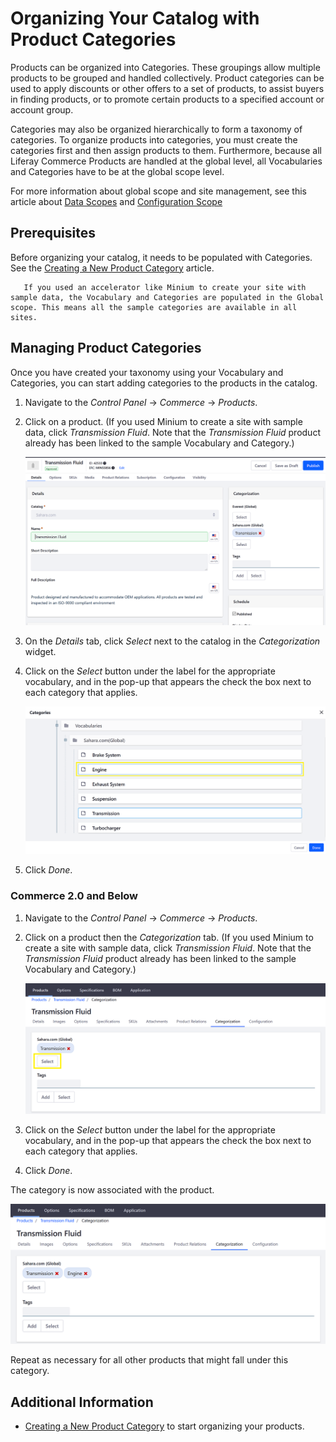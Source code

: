 # Organizing Your Catalog with Product Categories

Products can be organized into Categories. These groupings allow multiple products to be grouped and handled collectively. Product categories can be used to apply discounts or other offers to a set of products, to assist buyers in finding products, or to promote certain products to a specified account or account group.

Categories may also be organized hierarchically to form a taxonomy of categories. To organize products into categories, you must create the categories first and then assign products to them. Furthermore, because all Liferay Commerce Products are handled at the global level, all Vocabularies and Categories have to be at the global scope level.

For more information about global scope and site management, see this article about [Data Scopes](https://help.liferay.com/hc/articles/360018168991-Data-Scopes) and [Configuration Scope](https://help.liferay.com/hc/articles/360017895452-Introduction-to-Setting-Up#configuration-scope)

## Prerequisites

Before organizing your catalog, it needs to be populated with Categories. See the [Creating a New Product Category](./creating-a-new-product-category.md) article.

```note::
   If you used an accelerator like Minium to create your site with sample data, the Vocabulary and Categories are populated in the Global scope. This means all the sample categories are available in all sites.
```

## Managing Product Categories

Once you have created your taxonomy using your Vocabulary and Categories, you can start adding categories to the products in the catalog.

1. Navigate to the _Control Panel_ → _Commerce_ → _Products_.
1. Click on a product. (If you used Minium to create a site with sample data, click _Transmission Fluid_. Note that the _Transmission Fluid_ product already has been linked to the sample Vocabulary and Category.)

    ![Associating a Category in Commerce 2.1](./organizing-your-catalog-with-product-categories/images/01.png)

1. On the _Details_ tab, click _Select_ next to the catalog in the _Categorization_ widget.
1. Click on the _Select_ button under the label for the appropriate vocabulary, and in the pop-up that appears the check the box next to each category that applies.

    ![Selecting a Category](./organizing-your-catalog-with-product-categories/images/02.png)

1. Click _Done_.

### Commerce 2.0 and Below

1. Navigate to the _Control Panel_ → _Commerce_ → _Products_.
1. Click on a product then the _Categorization_ tab. (If you used Minium to create a site with sample data, click _Transmission Fluid_. Note that the _Transmission Fluid_ product already has been linked to the sample Vocabulary and Category.)

    ![Managing categories](./organizing-your-catalog-with-product-categories/images/03.png)

1. Click on the _Select_ button under the label for the appropriate vocabulary, and in the pop-up that appears the check the box next to each category that applies.
1. Click _Done_.

The category is now associated with the product.

![Selecting a category](./organizing-your-catalog-with-product-categories/images/04.png)

Repeat as necessary for all other products that might fall under this category.

## Additional Information

* [Creating a New Product Category](./creating-a-new-product-category.md) to start organizing your products.
